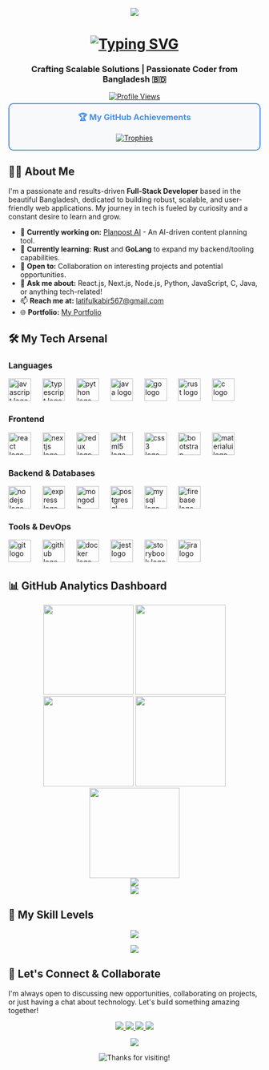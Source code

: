 <!-- Hero Section with Custom Gradient Wave -->
<p align="center">
  <img src="https://capsule-render.vercel.app/api?type=waving&color=gradient&height=150&section=header"/>
</p>

<!-- Animated Typing Header -->
<h1 align="center">
  <a href="https://git.io/typing-svg">
    <img src="https://readme-typing-svg.demolab.com?font=Fira+Code&weight=700&size=35&pause=1000&color=4A90E2&center=true&vCenter=true&width=600&lines=Hi+%F0%9F%91%8B%2C+I'm+Md.+Latiful+Kabir;Full-Stack+Developer+%F0%9F%92%BB;AI+%26+Cloud+Enthusiast+%F0%9F%9A%80;Open+Source+Contributor+%F0%9F%8C%8D;Always+Learning+%F0%9F%93%9A" alt="Typing SVG" />
  </a>
</h1>

<!-- Subtitle -->
<h3 align="center">Crafting Scalable Solutions | Passionate Coder from Bangladesh 🇧🇩</h3>

<!-- Dynamic Visitor & Trophy Section -->
<div align="center" style="margin-top:5px;">
  <!-- Glowing Visitor Badge -->
  <a href="https://komarev.com/ghpvc/">
    <img src="https://komarev.com/ghpvc/?username=saimon8420&label=Profile%20Views&color=0e75b6&style=flat-square" alt="Profile Views" />
  </a>
  <!-- Trophy Case -->
  <br/>
  <!-- Styled Container for Trophies -->
  <div style="border: 2px solid #4A90E2; border-radius: 10px; padding: 15px; margin-top:5px; background-color: #f8f9fa;">
    <h3 align="center" style="color: #4A90E2; margin-top: 0px;">🏆 My GitHub Achievements</h3>
    <a href="https://github.com/ryo-ma/github-profile-trophy">
      <img src="https://github-profile-trophy.vercel.app/?username=saimon8420&theme=onedark&column=7&margin-w=10&margin-h=10&no-bg=true&no-frame=true" alt="Trophies" />
    </a>
  </div>
</div>

<!-- About Me Section -->
## 👨‍💻 About Me

I'm a passionate and results-driven **Full-Stack Developer** based in the beautiful Bangladesh, dedicated to building robust, scalable, and user-friendly web applications. My journey in tech is fueled by curiosity and a constant desire to learn and grow.

- 🔭 **Currently working on:** [Planpost AI](https://github.com/yourusername/planpost-ai) - An AI-driven content planning tool.
- 🌱 **Currently learning:** **Rust** and **GoLang** to expand my backend/tooling capabilities.
- 💼 **Open to:** Collaboration on interesting projects and potential opportunities.
- 💬 **Ask me about:** React.js, Next.js, Node.js, Python, JavaScript, C, Java, or anything tech-related!
- 📫 **Reach me at:** <a href="mailto:latifulkabir567@gmail.com">latifulkabir567@gmail.com</a>
- 🌐 **Portfolio:** <a href="https://my-portfolio-mdlatiful-kabirs-projects.vercel.app/" target="_blank">My Portfolio</a>

<!-- Glowing Tech Stack Section -->
## 🛠️ My Tech Arsenal

### Languages
<p align="left">
  <img src="https://cdn.jsdelivr.net/gh/devicons/devicon/icons/javascript/javascript-original.svg" height="45" alt="javascript logo" />
  <img width="15" />
  <img src="https://cdn.jsdelivr.net/gh/devicons/devicon/icons/typescript/typescript-original.svg" height="45" alt="typescript logo" />
  <img width="15" />
  <img src="https://cdn.jsdelivr.net/gh/devicons/devicon/icons/python/python-original.svg" height="45" alt="python logo" />
  <img width="15" />
  <img src="https://cdn.jsdelivr.net/gh/devicons/devicon/icons/java/java-original.svg" height="45" alt="java logo" />
  <img width="15" />
  <img src="https://cdn.jsdelivr.net/gh/devicons/devicon/icons/go/go-original.svg" height="45" alt="go logo" />
  <img width="15" />
  <img src="https://cdn.jsdelivr.net/gh/devicons/devicon/icons/rust/rust-original.svg" height="45" alt="rust logo" />
  <img width="15" />
  <img src="https://cdn.jsdelivr.net/gh/devicons/devicon/icons/c/c-original.svg" height="45" alt="c logo" />
</p>

### Frontend
<p align="left">
  <img src="https://cdn.jsdelivr.net/gh/devicons/devicon/icons/react/react-original.svg" height="45" alt="react logo" />
  <img width="15" />
  <img src="https://cdn.jsdelivr.net/gh/devicons/devicon/icons/nextjs/nextjs-original.svg" height="45" alt="nextjs logo" />
  <img width="15" />
  <img src="https://cdn.jsdelivr.net/gh/devicons/devicon/icons/redux/redux-original.svg" height="45" alt="redux logo" />
  <img width="15" />
  <img src="https://cdn.jsdelivr.net/gh/devicons/devicon/icons/html5/html5-original.svg" height="45" alt="html5 logo" />
  <img width="15" />
  <img src="https://cdn.jsdelivr.net/gh/devicons/devicon/icons/css3/css3-original.svg" height="45" alt="css3 logo" />
  <img width="15" />
  <img src="https://cdn.jsdelivr.net/gh/devicons/devicon/icons/bootstrap/bootstrap-original.svg" height="45" alt="bootstrap logo" />
  <img width="15" />
  <img src="https://cdn.jsdelivr.net/gh/devicons/devicon/icons/materialui/materialui-original.svg" height="45" alt="materialui logo" />
</p>

### Backend & Databases
<p align="left">
  <img src="https://cdn.jsdelivr.net/gh/devicons/devicon/icons/nodejs/nodejs-original.svg" height="45" alt="nodejs logo" />
  <img width="15" />
  <img src="https://cdn.jsdelivr.net/gh/devicons/devicon/icons/express/express-original.svg" height="45" alt="express logo" />
  <img width="15" />
  <img src="https://cdn.jsdelivr.net/gh/devicons/devicon/icons/mongodb/mongodb-original.svg" height="45" alt="mongodb logo" />
  <img width="15" />
  <img src="https://cdn.jsdelivr.net/gh/devicons/devicon/icons/postgresql/postgresql-original.svg" height="45" alt="postgresql logo" />
  <img width="15" />
  <img src="https://cdn.jsdelivr.net/gh/devicons/devicon/icons/mysql/mysql-original.svg" height="45" alt="mysql logo" />
  <img width="15" />
  <img src="https://cdn.jsdelivr.net/gh/devicons/devicon/icons/firebase/firebase-plain.svg" height="45" alt="firebase logo" />
</p>

### Tools & DevOps
<p align="left">
  <img src="https://cdn.jsdelivr.net/gh/devicons/devicon/icons/git/git-original.svg" height="45" alt="git logo" />
  <img width="15" />
  <img src="https://cdn.jsdelivr.net/gh/devicons/devicon/icons/github/github-original.svg" height="45" alt="github logo" />
  <img width="15" />
  <img src="https://cdn.jsdelivr.net/gh/devicons/devicon/icons/docker/docker-original.svg" height="45" alt="docker logo" />
  <img width="15" />
  <img src="https://cdn.jsdelivr.net/gh/devicons/devicon/icons/jest/jest-plain.svg" height="45" alt="jest logo" />
  <img width="15" />
  <img src="https://cdn.jsdelivr.net/gh/devicons/devicon/icons/storybook/storybook-original.svg" height="45" alt="storybook logo" />
  <img width="15" />
  <img src="https://cdn.jsdelivr.net/gh/devicons/devicon/icons/jira/jira-original.svg" height="45" alt="jira logo" />
</p>

<!-- Unique Animated Stats Section -->
## 📊 GitHub Analytics Dashboard

<div align="center">
  <img height="180em" src="http://github-profile-summary-cards.vercel.app/api/cards/profile-details?username=saimon8420&theme=vue" />
  <img height="180em" src="http://github-profile-summary-cards.vercel.app/api/cards/repos-per-language?username=saimon8420&theme=vue" />
  <img height="180em" src="http://github-profile-summary-cards.vercel.app/api/cards/most-commit-language?username=saimon8420&theme=vue" />
  <img height="180em" src="http://github-profile-summary-cards.vercel.app/api/cards/stats?username=saimon8420&theme=vue" />
  <img height="180em" src="http://github-profile-summary-cards.vercel.app/api/cards/productive-time?username=saimon8420&theme=vue&utcOffset=6" />
</div>

<div align="center">
  <img src="https://github-readme-activity-graph.vercel.app/graph?username=saimon8420&bg_color=ffffff&color=708090&line=4A90E2&point=4A90E2&area=true&hide_border=true" />
</div>

<div align="center">
  <img src="https://codestats-readme.wegfan.cn/history-graph/latiful_kabir?history_days=30&max_languages=6&bg_color=ffffff&text_color=333&grid_color=ddd" />
</div>

<!-- Unique Skill Progress Bars -->
## 🚀 My Skill Levels

<p align="center">
  <img src="https://skillicons.dev/icons?i=js,ts,react,next,nodejs,python,go,rust,mongodb,postgresql,docker,git" />
</p>
<p align="center">
  <a href="https://skillicons.dev">
    <img src="https://skillicons.dev/icons?i=aws,firebase,linux,bash,figma,vscode,github,stackoverflow" />
  </a>
</p>

<!-- Unique Connect Section with Animated Icons -->
## 🤝 Let's Connect & Collaborate

I'm always open to discussing new opportunities, collaborating on projects, or just having a chat about technology. Let's build something amazing together!

<p align="center">
  <a href="https://linkedin.com/in/latiful-kabir567/" target="_blank">
    <img src="https://img.shields.io/badge/-LinkedIn-0077B5?style=for-the-badge&logo=Linkedin&logoColor=white" />
  </a>
  <a href="https://fb.com/l.kabir567" target="_blank">
    <img src="https://img.shields.io/badge/-Facebook-1877F2?style=for-the-badge&logo=Facebook&logoColor=white" />
  </a>
  <a href="https://instagram.com/l.kabir567/" target="_blank">
    <img src="https://img.shields.io/badge/-Instagram-E4405F?style=for-the-badge&logo=Instagram&logoColor=white" />
  </a>
  <a href="mailto:latifulkabir567@gmail.com">
    <img src="https://img.shields.io/badge/-Gmail-D14836?style=for-the-badge&logo=Gmail&logoColor=white" />
  </a>
</p>

<!-- Unique Footer with Custom Message -->
<p align="center">
  <img src="https://capsule-render.vercel.app/api?type=waving&color=gradient&height=100&section=footer"/>
</p>

<p align="center">
  <img src="https://readme-typing-svg.demolab.com?font=Fira+Code&size=18&pause=1000&color=4A90E2&center=true&vCenter=true&width=435&lines=Thanks+for+visiting!+Star+my+repos+if+you+like+%F0%9F%98%8A;Let's+build+the+future+together!+%F0%9F%9A%80" alt="Thanks for visiting!" />
</p>

